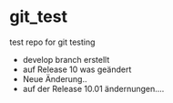 # git_test
test repo for git testing

* develop branch erstellt
* auf Release 10 was geändert
* Neue Änderung..
* auf der Release 10.01 ändernungen....
